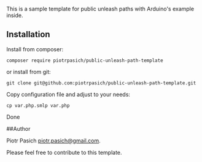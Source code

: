 This is a sample template for public unleash paths with Arduino's example inside.

## Installation

Install from composer:

```
composer require piotrpasich/public-unleash-path-template
```

or install from git:

```
git clone git@github.com:piotrpasich/public-unleash-path-template.git
```

Copy configuration file and adjust to your needs:

```
cp var.php.smlp var.php
```

Done

##Author

Piotr Pasich <piotr.pasich@gmail.com>.

Please feel free to contribute to this template.
